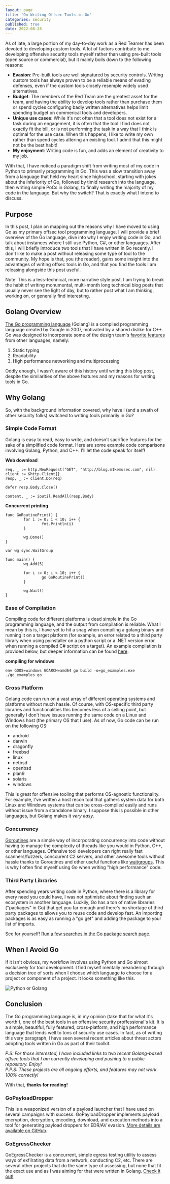 ```yaml
---
layout: page
title: "On Writing Offsec Tools in Go"
categories: security
published: true
date: 2022-08-28
---
```


As of late, a large portion of my day-to-day work as a Red Teamer has been devoted to developing custom tools. A lot of factors contribute to me developing offensive security tools myself rather than using pre-built tools (open source or commercial), but it mainly boils down to the following reasons:
- **Evasion**: Pre-built tools are well signatured by security controls. Writing custom tools has always proven to be a reliable means of evading defenses, even if the custom tools closely resemple widely used alternatives.
- **Budget**: The members of the Red Team are the greatest asset for the team, and having the ability to develop tools rather than purchase them or spend cycles configuring badly written alternatives helps limit spending budget on commerical tools and developers.
- **Unique use cases**: While it's not often that a tool does not exist for a task during an engagement, it is often that the tool I find does not exactly fit the bill, or is not performing the task in a way that I think is optimal for the use case. When this happens, I like to write my own rather than spend cycles altering an existing tool. I admit that this might not be the best habit!
- **My enjoyment**: Writing code is fun, and adds an element of creativity to my job.

With that, I have noticed a paradigm shift from writing most of my code in Python to primarily programming in Go. This was a slow transition away from a language that held my heart since highschool, starting with jokes about the inferiority of Go, followed by timid research into the language, then writing simple PoCs in Golang, to finally writing the majority of my code in the language. But why the switch? That is exactly what I intend to discuss.

## Purpose
In this post, I plan on mapping out the reasons why I have moved to using Go as my primary offsec tool programming language. I will provide a brief overview of the Go language, dive into why I enjoy writing code in Go, and talk about instances where I still use Python, C#, or other languages. After this, I will briefly introduce two tools that I have written in Go recently. I don't like to make a post without releasing some type of tool to the community. My hope is that, you (the reader), gains some insight into the advantages of writing offsec tools in Go, and that you find the tools I am releasing alongside this post useful.

Note: This is a less-technical, more narrative style post. I am trying to break the habit of writing monumental, multi-month long technical blog posts that usually never see the light of day, but to rather post what I am thinking, working on, or generally find interesting. 


## Golang Overview
[The Go programming language](https://go.dev/) (Golang) is a compiled programming language created by Google in 2007, motivated by a shared dislike for C++. Go was designed to incorporate some of the design team's [favorite features](https://en.wikipedia.org/wiki/Go_(programming_language)) from other languages, namely:
1. Static typing
2. Readability
3. High performance networking and multiprocessing 

Oddly enough, I wasn't aware of this history until writing this blog post, despite the similarities of the above features and my reasons for writing tools in Go.


## Why Golang 
So, with the background information covered, why have I (and a swath of other security folks) switched to writing tools primarily in Go?

### Simple Code Format
Golang is easy to read, easy to write, and doesn't sacrifice features for the sake of a simplified code format. Here are some example code comparisons involving Golang, Python, and C++. I'll let the code speak for itself!

**Web download**
```golang
req, _ := http.NewRequest("GET", "http://blog.m1kemusec.com", nil)
client := &http.Client{}
resp, _ := client.Do(req)

defer resp.Body.Close()

content, _ := ioutil.ReadAll(resp.Body)
```

**Concurrent printing**
```golang
func GoRoutinePrint() {
        for i := 0; i < 10; i++ {
                fmt.Println(i)
        }

        wg.Done()
}

var wg sync.WaitGroup

func main() {
        wg.Add(5)

        for i := 0; i < 10; i++ {
                go GoRoutinePrint()
        }

        wg.Wait()
}
```


### Ease of Compilation
Compiling code for different platforms is dead simple in the Go programming language, and the output from compilation is reliable. What I mean by this is, I have yet to hit a snag when compiling a golang binary and running it on a target platform (for example, an error related to a third party library when using pyinstaller on a python script or a .NET version error when running a compiled C# script on a target). An example compilation is provided below, but deeper information can be found [here](https://www.digitalocean.com/community/tutorials/how-to-build-go-executables-for-multiple-platforms-on-ubuntu-16-04).

**compiling for windows**
```
env GOOS=windows GOARCH=amd64 go build -o=go_examples.exe ./go_examples.go
```


### Cross Platform
Golang code can run on a vast array of different operating systems and platforms without much hassle. Of course, with OS-specific third party libraries and functionalities this becomes less of a selling point, but generally I don't have issues running the same code on a Linux and Windows host (the primary OS that I use). As of now, Go code can be run on the following OS:
- android
- darwin
- dragonfly
- freebsd
- linux
- netbsd
- openbsd
- plan9
- solaris
- windows

This is great for offensive tooling that performs OS-agnostic functionality. For example, I've written a host recon tool that gathers system data for both Linux and Windows systems that can be cross-compiled easily and runs without issue from a standalone binary. I suppose this is possible in other languages, but Golang makes it *very easy*.

### Concurrency
[Goroutines](https://gobyexample.com/goroutines) are a simple way of incorporating concurrency into code without having to manage the complexity of threads like you would in Python, C++, or other languages. Offensive tool developers can right really fast scanners/fuzzers, conccurent C2 servers, and other awesome tools without hassle thanks to Goroutines and other useful functions like [waitgroups](https://gobyexample.com/waitgroups). This is why I often find myself using Go when writing "high performance" code.


### Third Party Libraries
After spending years writing code in Python, where there is a library for every need you could have, I was not optimistic about finding such an ecosystem in another language. Luckily, Go has a ton of native libraries ("packages" in Go) that get you far enough and there's no shortage of third party packages to allows you to reuse code and develop fast. An importing packages is as easy as running a "go get" and adding the package to your list of imports.

See for yourself! [Run a few searches in the Go package search page](https://pkg.go.dev/).


## When I Avoid Go 
If it isn't obvious, my workflow involves using Python and Go almost exclusively for tool development. I find myself mentally meandering through a decision tree of sorts when I choose which language to choose for a project or component of a project. It looks something like this.

![Python or Golang](/assets/images/writing_go_code_1.png)


## Conclusion
The Go programming language is, in my opinion (take that for what it's worth!), one of the best tools in an offensive security proffessional's kit. It is a simple, beautiful, fully featured, cross-platform, and high performance language that lends well to tons of security use cases. In fact, as of writing this very paragraph, I have seen several recent articles about threat actors adopting tools written in Go as part of their toolkit.

*P.S: For those interested, I have included links to two recent Golang-based offsec tools that I am currently developing and pushing to a public repository. Enjoy!*  
*P.P.S: These projects are all ongoing efforts, and features may not work 100% correctly!*

With that, **thanks for reading!**


### GoPayloadDropper
This is a weaponized version of a payload launcher that I have used on several campaigns with success. GoPayloadDropper implements payload encryption, decryption, encoding, download, and execution methods into a tool for generating payload droppers for EDR/AV evasion. [More details are available on GitHub]().


### GoEgressChecker
GoEgressChecker is a concurrent, simple egress testing utility to assess ways of exfilrating data from a network, conducting C2, etc. There are several other projects that do the same type of assessing, but none that fit the exact use and as I was aiming for that were written in Golang. [Check it out!]()


